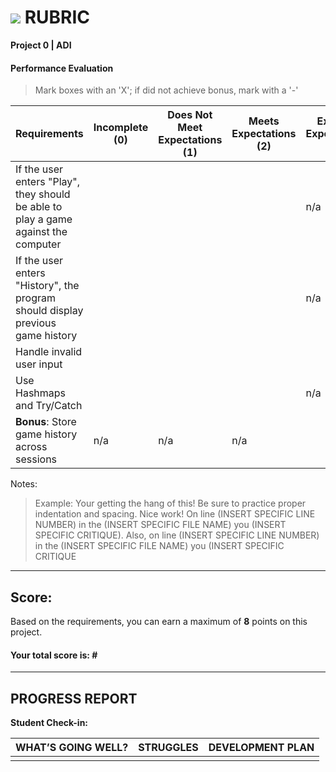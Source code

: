# ![](https://ga-dash.s3.amazonaws.com/production/assets/logo-9f88ae6c9c3871690e33280fcf557f33.png) RUBRIC
**Project 0 | ADI** 	 						


#### Performance Evaluation
> Mark boxes with an 'X'; if did not achieve bonus, mark with a '-'

| Requirements | Incomplete (0) | Does Not Meet Expectations (1) | Meets Expectations (2) | Exceeds Expectations (3) |
|---|---|---|---|---|
| If the user enters "Play", they should be able to play a game against the computer | | | | n/a |
| If the user enters "History", the program should display previous game history | | | | n/a |
| Handle invalid user input | | | | |
| Use Hashmaps and Try/Catch | | |  | n/a |
| **Bonus**: Store game history across sessions | n/a | n/a | n/a |   |



Notes:

> Example: Your getting the hang of this!  Be sure to practice proper indentation and spacing.  Nice work! On line (INSERT SPECIFIC LINE NUMBER) in the (INSERT SPECIFIC FILE NAME) you (INSERT SPECIFIC CRITIQUE). Also, on line (INSERT SPECIFIC LINE NUMBER) in the (INSERT SPECIFIC FILE NAME) you (INSERT SPECIFIC CRITIQUE

---

## Score:
Based on the requirements, you can earn a maximum of  **8**  points on this project.

#### Your total score is: **#**


---

## PROGRESS REPORT
**Student Check-in:**

|WHAT’S GOING WELL?|STRUGGLES|DEVELOPMENT PLAN|
|---|---|---|
| | | |
